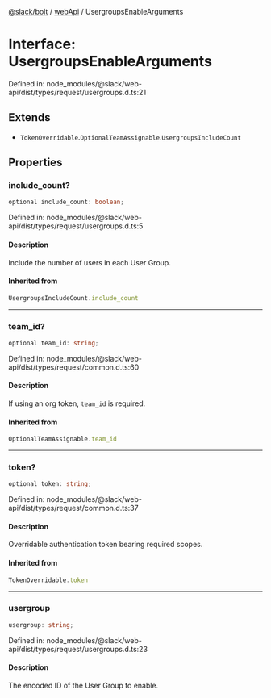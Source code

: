 [@slack/bolt](../../../../index.md) / [webApi](../index.md) / UsergroupsEnableArguments

# Interface: UsergroupsEnableArguments

Defined in: node\_modules/@slack/web-api/dist/types/request/usergroups.d.ts:21

## Extends

- `TokenOverridable`.`OptionalTeamAssignable`.`UsergroupsIncludeCount`

## Properties

### include\_count?

```ts
optional include_count: boolean;
```

Defined in: node\_modules/@slack/web-api/dist/types/request/usergroups.d.ts:5

#### Description

Include the number of users in each User Group.

#### Inherited from

```ts
UsergroupsIncludeCount.include_count
```

***

### team\_id?

```ts
optional team_id: string;
```

Defined in: node\_modules/@slack/web-api/dist/types/request/common.d.ts:60

#### Description

If using an org token, `team_id` is required.

#### Inherited from

```ts
OptionalTeamAssignable.team_id
```

***

### token?

```ts
optional token: string;
```

Defined in: node\_modules/@slack/web-api/dist/types/request/common.d.ts:37

#### Description

Overridable authentication token bearing required scopes.

#### Inherited from

```ts
TokenOverridable.token
```

***

### usergroup

```ts
usergroup: string;
```

Defined in: node\_modules/@slack/web-api/dist/types/request/usergroups.d.ts:23

#### Description

The encoded ID of the User Group to enable.
